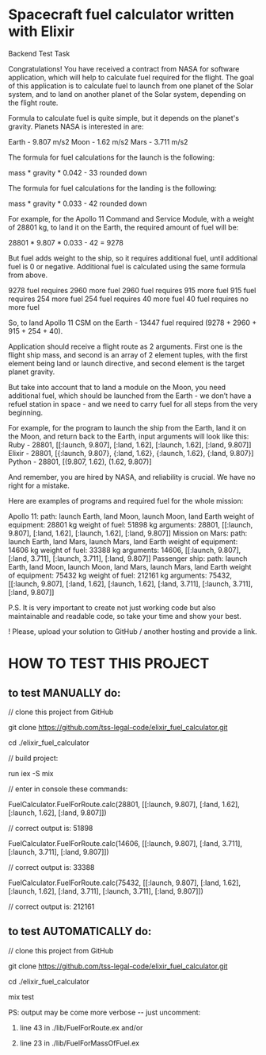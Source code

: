 # Spacecraft fuel calculator written with Elixir

Backend Test Task                 

Congratulations! You have received a contract from NASA for software application, which will help to calculate fuel required for the flight. The goal of this application is to calculate fuel to launch from one planet of the Solar system, and to land on another planet of the Solar system, depending on the flight route.

Formula to calculate fuel is quite simple, but it depends on the planet's gravity. Planets NASA is interested in are:

Earth - 9.807 m/s2
Moon - 1.62 m/s2
Mars - 3.711 m/s2

The formula for fuel calculations for the launch is the following:

mass * gravity * 0.042 - 33 rounded down

The formula for fuel calculations for the landing is the following:

mass * gravity * 0.033 - 42 rounded down

For example, for the Apollo 11 Command and Service Module, with a weight of 28801 kg, to land it on the Earth, the required amount of fuel will be:

28801 * 9.807 * 0.033 - 42 = 9278

But fuel adds weight to the ship, so it requires additional fuel, until additional fuel is 0 or negative. Additional fuel is calculated using the same formula from above.

9278 fuel requires 2960 more fuel
2960 fuel requires 915 more fuel
915 fuel requires 254 more fuel
254 fuel requires 40 more fuel
40 fuel requires no more fuel

So, to land Apollo 11 CSM on the Earth - 13447 fuel required (9278 + 2960 + 915 + 254 + 40).

Application should receive a flight route as 2 arguments. First one is the flight ship mass, and second is an array of 2 element tuples, with the first element being land or launch directive, and second element is the target planet gravity.

But take into account that to land a module on the Moon, you need additional fuel, which should be launched from the Earth - we don’t have a refuel station in space - and we need to carry fuel for all steps from the very beginning. 

For example, for the program to launch the ship from the Earth, land it on the Moon, and return back to the Earth, input arguments will look like this:
Ruby - 28801, [[:launch, 9.807], [:land, 1.62], [:launch, 1.62], [:land, 9.807]]
Elixir - 28801, [{:launch, 9.807}, {:land, 1.62}, {:launch, 1.62}, {:land, 9.807}]
Python - 28801, [(9.807, 1.62), (1.62, 9.807)]

And remember, you are hired by NASA, and reliability is crucial. We have no right for a mistake.

Here are examples of programs and required fuel for the whole mission:

Apollo 11:
path: launch Earth, land Moon, launch Moon, land Earth
weight of equipment: 28801 kg
weight of fuel: 51898 kg
arguments: 28801, [[:launch, 9.807], [:land, 1.62], [:launch, 1.62], [:land, 9.807]]
Mission on Mars:
path: launch Earth, land Mars, launch Mars, land Earth
weight of equipment: 14606 kg
weight of fuel: 33388 kg
arguments: 14606, [[:launch, 9.807], [:land, 3.711], [:launch, 3.711], [:land, 9.807]]
Passenger ship:
path: launch Earth, land Moon, launch Moon, land Mars, launch Mars, land Earth
weight of equipment: 75432 kg
weight of fuel: 212161 kg
arguments: 75432, [[:launch, 9.807], [:land, 1.62], [:launch, 1.62], [:land, 3.711], [:launch, 3.711], [:land, 9.807]]

P.S. It is very important to create not just working code but also maintainable and readable code, so take your time and show your best.

! Please, upload your solution to GitHub / another hosting and provide a link.

# HOW TO TEST THIS PROJECT

## to test MANUALLY do:

// clone this project from GitHub

git clone https://github.com/tss-legal-code/elixir_fuel_calculator.git

cd ./elixir_fuel_calculator

// build project:

run iex -S mix

// enter in console these commands:

FuelCalculator.FuelForRoute.calc(28801, [[:launch, 9.807], [:land, 1.62], [:launch, 1.62], [:land, 9.807]])

// correct output is: 51898

FuelCalculator.FuelForRoute.calc(14606, [[:launch, 9.807], [:land, 3.711], [:launch, 3.711], [:land, 9.807]])

// correct output is: 33388

FuelCalculator.FuelForRoute.calc(75432, [[:launch, 9.807], [:land, 1.62], [:launch, 1.62], [:land, 3.711], [:launch, 3.711], [:land, 9.807]])

// correct output is: 212161


## to test AUTOMATICALLY do:

// clone this project from GitHub

git clone https://github.com/tss-legal-code/elixir_fuel_calculator.git

cd ./elixir_fuel_calculator

mix test

PS: output may be come more verbose -- just uncomment:

1) line 43 in ./lib/FuelForRoute.ex and/or

2) line 23 in ./lib/FuelForMassOfFuel.ex
